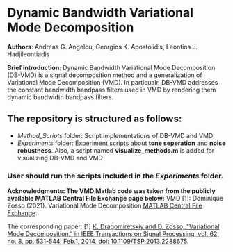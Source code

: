# Dynamic Bandwidth Variational Mode Decomposition

**Authors**: Andreas G. Angelou, Georgios K. Apostolidis, Leontios J. Hadjileontiadis

**Brief introduction**: Dynamic Bandwidth Variational Mode Decomposition (DB-VMD) is a signal decomposition method and a generalization of Variational Mode Decomposition (VMD). In particualr, DB-VMD addresses the constant bandwidth bandpass filters used in VMD by rendering them dynamic bandwidth bandpass filters. 

## The repository is structured as follows:
- *Method_Scripts* folder: Script implementations of DB-VMD and VMD
- *Experiments* folder: Experiment scripts about **tone seperation** and **noise robustness**. Also, a script named **visualize_methods.m** is added for visualizing DB-VMD and VMD

### User should run the scripts included in the *Experiments* folder.


**Acknowledgments: The VMD Matlab code was taken from the publicly available MATLAB Central File Exchange page below:**
VMD [1]: Dominique Zosso (2021). Variational Mode Decomposition [MATLAB Central File Exchange](https://www.mathworks.com/matlabcentral/fileexchange/44765-variational-mode-decomposition).

The corresponding paper:
[1] [K. Dragomiretskiy and D. Zosso, "Variational Mode Decomposition," in IEEE Transactions on Signal Processing, vol. 62, no. 3, pp. 531-544, Feb.1, 2014, doi: 10.1109/TSP.2013.2288675](https://ieeexplore.ieee.org/abstract/document/6655981).
